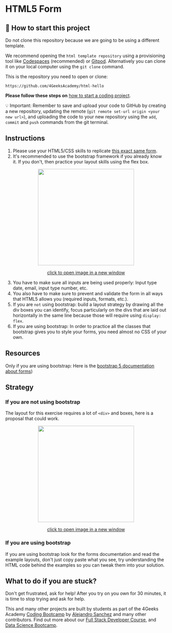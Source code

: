 <!--hide-->
# HTML5 Form
<!--endhide-->

## 🌱  How to start this project

Do not clone this repository because we are going to be using a different template.

We recommend opening the `html template repository` using a provisioning tool like [Codespaces](https://4geeks.com/lesson/what-is-github-codespaces) (recommended) or [Gitpod](https://4geeks.com/lesson/how-to-use-gitpod). Alternatively you can clone it on your local computer using the `git clone` command. 

This is the repository you need to open or clone:

```
https://github.com/4GeeksAcademy/html-hello
```

**Please follow these steps on** [how to start a coding project](https://4geeks.com/lesson/how-to-start-a-project).

💡 Important: Remember to save and upload your code to GitHub by creating a new repository, updating the remote (`git remote set-url origin <your new url>`), and uploading the code to your new repository using the `add`, `commit` and `push` commands from the git terminal.


## Instructions

1. Please use your HTML5/CSS skills to replicate [this exact same form](https://github.com/breatheco-de/html5-form/blob/master/preview.png?raw=true).
2. It's recommended to use the bootstrap framework if you already know it. If you don't, then practice your layout skills using the flex box.

<p align="center">
  <img src="https://github.com/breatheco-de/html5-form/blob/master/preview.png?raw=true" height="300" />
</p>
<p align="center"><a href="https://github.com/breatheco-de/html5-form/blob/master/preview.png?raw=true">click to open image in a new window</a></p>

3. You have to make sure all inputs are being used properly: Input type date, email, input type number, etc.
4. You also have to make sure to prevent and validate the form in all ways that HTML5 allows you (required inputs, formats, etc.).
5. If you are `not` using bootstrap: build a layout strategy by drawing all the div boxes you can identify, focus particularly on the divs that are laid out horizontally in the same line because those will require using `display: flex`.
6. If you are using bootstrap: In order to practice all the classes that bootstrap gives you to style your forms, you need almost no CSS of your own.

## Resources

Only if you are using bootstrap: Here is the [bootstrap 5 documentation about forms](https://getbootstrap.com/docs/5.0/forms/overview/))

## Strategy

### If you are not using bootstrap

The layout for this exercise requires a lot of `<div>` and boxes, here is a proposal that could work.

<p align="center">
  <img src="https://github.com/breatheco-de/exercise-html5-form/blob/master/.learn/form-strateggy.png?raw=true" height="300" />
</p>
<p align="center"><a href="https://github.com/breatheco-de/exercise-html5-form/blob/master/.learn/form-strateggy.png?raw=true">click to open image in a new window</a></p>

### If you are using bootstrap

If you are using bootstrap look for the forms documentation and read the example layouts, don't just copy paste what you see, try understanding the HTML code behind the examples so you can tweak them into your solution.

## What to do if you are stuck?

Don't get frustrated, ask for help! After you try on you own for 30 minutes, it is time to stop trying and ask for help.

This and many other projects are built by students as part of the 4Geeks Academy [Coding Bootcamp](https://4geeksacademy.com/us/coding-bootcamp) by [Alejandro Sanchez](https://twitter.com/alesanchezr) and many other contributors. Find out more about our [Full Stack Developer Course](https://4geeksacademy.com/us/coding-bootcamps/part-time-full-stack-developer), and [Data Science Bootcamp](https://4geeksacademy.com/us/coding-bootcamps/datascience-machine-learning).